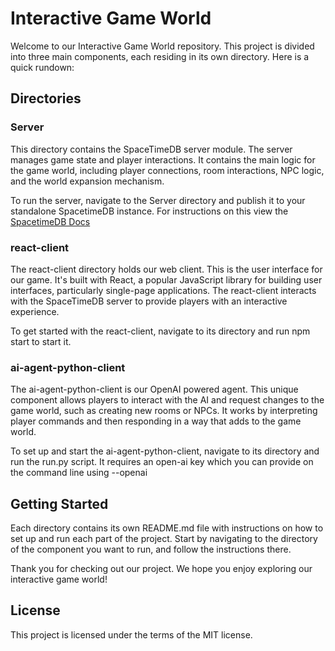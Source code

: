 # Interactive Game World

Welcome to our Interactive Game World repository. This project is divided into three main components, each residing in its own directory. Here is a quick rundown:

## Directories

### Server

This directory contains the SpaceTimeDB server module. The server manages game state and player interactions. It contains the main logic for the game world, including player connections, room interactions, NPC logic, and the world expansion mechanism.

To run the server, navigate to the Server directory and publish it to your standalone SpacetimeDB instance. For instructions on this view the [SpacetimeDB Docs](https://spacetimedb.com/docs)

### react-client

The react-client directory holds our web client. This is the user interface for our game. It's built with React, a popular JavaScript library for building user interfaces, particularly single-page applications. The react-client interacts with the SpaceTimeDB server to provide players with an interactive experience.

To get started with the react-client, navigate to its directory and run npm start to start it.

### ai-agent-python-client

The ai-agent-python-client is our OpenAI powered agent. This unique component allows players to interact with the AI and request changes to the game world, such as creating new rooms or NPCs. It works by interpreting player commands and then responding in a way that adds to the game world.

To set up and start the ai-agent-python-client, navigate to its directory and run the run.py script. It requires an open-ai key which you can provide on the command line using --openai 

## Getting Started

Each directory contains its own README.md file with instructions on how to set up and run each part of the project. Start by navigating to the directory of the component you want to run, and follow the instructions there.

Thank you for checking out our project. We hope you enjoy exploring our interactive game world!

## License

This project is licensed under the terms of the MIT license.

